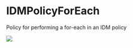 # IDMPolicyForEach
Policy for performing a for-each in an IDM policy

<img src="IDMPolicyForEach.png"/>

